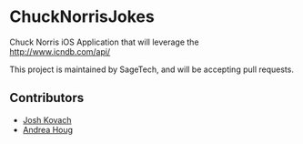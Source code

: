 ChuckNorrisJokes
================
Chuck Norris iOS Application that will leverage the http://www.icndb.com/api/

This project is maintained by SageTech, and will be accepting pull requests.

## Contributors

- [Josh Kovach](https://www.github.com/shekibobo)
- [Andrea Houg](https://www.github.com/ande-)
